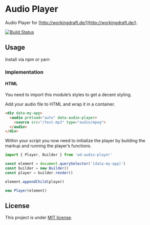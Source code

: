 # Audio Player

Audio Player for [http://workingdraft.de/](http://workingdraft.de/).

[![Build Status](https://travis-ci.org/workingdraft/audio-player.svg?branch=master)](https://travis-ci.org/workingdraft/audio-player)

## Usage

Install via npm or yarn

### Implementation

#### HTML

You need to import this module’s styles to get a decent styling.

Add your audio file to HTML and wrap it in a container.

```html
<div data-my-app>
  <audio preload="auto" data-audio-player>
    <source src="/test.mp3" type="audio/mpeg">
  </audio>
</div>
```

Within your script you now need to initialize the player by building the markup
and running the player’s functions.

```javascript
import { Player, Builder } from 'wd-audio-player'

const element = document.querySelector('[data-my-app]')
const builder = new Builder()
const player = builder.render()

element.appendChild(player)

new Player(element)
```

## License

This project is under [MIT license](./LICENSE).
